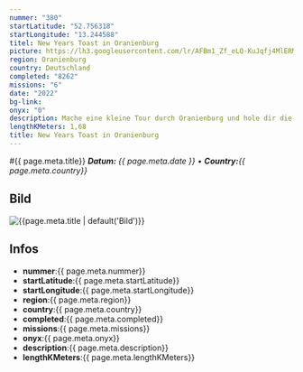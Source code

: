 ```yaml
---
nummer: "380"
startLatitude: "52.756318"
startLongitude: "13.244588"
titel: New Years Toast in Oranienburg
picture: https://lh3.googleusercontent.com/lr/AFBm1_Zf_eLQ-KuJqfj4MlERMWrx2SjnlVo2h-U7Cot06R2ND72esmlYQLyxSinPG9gWHIzXc9YWYrmFh7-7fkvk4XEcUvTAXZ8zZvqOu7F9qilazfxz8ddd7Iyx-mmUKX6AQxWvI7PYvvPp4EBzYMe9ivUjdkOev56nq5Q-EZEm-7Vr5RRKnfV0H4XchxrEzSfz30IVMek6IsffhIn3DcUxfYDhJ5USywjFNv42Kviwi0lbQUpsb7fHs7JPXOTX8QDMz93dTHJCkqwonUZ0Ydrg-gX2sgz6m9V9t1Gi63Fcn6F7e2dLmMDi1K-dUBu1L5pP10xM3hTxlBMvx2iB7mPhYdIAxbfUTQ9TGesZLDfAsGqs_aN0VyQjdzX2Vrr755P040mbHM9HCGYB5H-7z3Dx79lBVzv2id_VSoUOMJOIfEyeA0wP5ihv7RBzhNSpuglBVzBdN-eka7u0jnYMDLZ9hIHiJfttN4Td1bUSVKXwSLZXzy_HlG-tCNbdGjeriiFtDBEZ2UNjaC6o4aBW55e4x2pTH-7vhB2eaTA2FG0Qn3sEmnRMWytwRd2ifbsAMxknx3fQrZpPzTjQMyGSYfQMVOWtF3H7rqjpQXR_W4rv6bCa52EkxR2Ty5yPi0JX9IqmXKu179ex82GrTb5RezPRlywOQuYFrZvYTF19Y8K6xnMdPUF-AXm709rofWMPS39l1GHiaUFNbyyc50iA-4DBIjzf-up6_cmVShqzM1lvIZk0bihKCgkfwLFHgikvjLVkg2pKH19-LxynBuMx5es3AFmyYEZiIB-38pMtUUAbPtXdcSYCHuwAtUtMS6uT2Xie-q1NRV-b0oD3tt_29Wdlmn--KVv5dQM
region: Oranienburg
country: Deutschland
completed: "8262"
missions: "6"
date: "2022"
bg-link: 
onyx: "0"
description: Mache eine kleine Tour durch Oranienburg und hole dir die Toasts ins Profil
lengthKMeters: 1,68
title: New Years Toast in Oranienburg
---
```


#{{ page.meta.title}}
_**Datum:** {{ page.meta.date }} • **Country:**{{ page.meta.country}}_

## Bild
![{{page.meta.title | default('Bild')}}]({{page.meta.picture}})

## Infos
- **nummer**:{{ page.meta.nummer}}
- **startLatitude**:{{ page.meta.startLatitude}}
- **startLongitude**:{{ page.meta.startLongitude}}
- **region**:{{ page.meta.region}}
- **country**:{{ page.meta.country}}
- **completed**:{{ page.meta.completed}}
- **missions**:{{ page.meta.missions}}
- **onyx**:{{ page.meta.onyx}}
- **description**:{{ page.meta.description}}
- **lengthKMeters**:{{ page.meta.lengthKMeters}}

